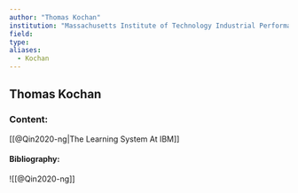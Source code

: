 ```yaml
---
author: "Thomas Kochan"
institution: "Massachusetts Institute of Technology Industrial Performance Center"
field:
type:
aliases:
  - Kochan
---
```


## Thomas Kochan

### Content:
[[@Qin2020-ng|The Learning System At IBM]]

#### Bibliography:

![[@Qin2020-ng]]